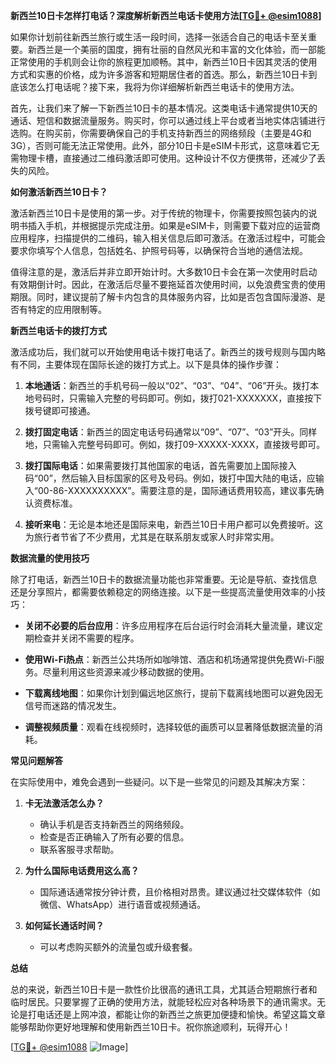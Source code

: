**新西兰10日卡怎样打电话？深度解析新西兰电话卡使用方法[[TG💪+ @esim1088](https://t.me/s/esim1088)]**

如果你计划前往新西兰旅行或生活一段时间，选择一张适合自己的电话卡至关重要。新西兰是一个美丽的国度，拥有壮丽的自然风光和丰富的文化体验，而一部能正常使用的手机则会让你的旅程更加顺畅。其中，新西兰10日卡因其灵活的使用方式和实惠的价格，成为许多游客和短期居住者的首选。那么，新西兰10日卡到底该怎么打电话呢？接下来，我将为你详细解析新西兰电话卡的使用方法。

首先，让我们来了解一下新西兰10日卡的基本情况。这类电话卡通常提供10天的通话、短信和数据流量服务。购买时，你可以通过线上平台或者当地实体店铺进行选购。在购买前，你需要确保自己的手机支持新西兰的网络频段（主要是4G和3G），否则可能无法正常使用。此外，部分10日卡是eSIM卡形式，这意味着它无需物理卡槽，直接通过二维码激活即可使用。这种设计不仅方便携带，还减少了丢失的风险。

**如何激活新西兰10日卡？**

激活新西兰10日卡是使用的第一步。对于传统的物理卡，你需要按照包装内的说明书插入手机，并根据提示完成注册。如果是eSIM卡，则需要下载对应的运营商应用程序，扫描提供的二维码，输入相关信息后即可激活。在激活过程中，可能会要求你填写个人信息，包括姓名、护照号码等，以确保符合当地的通信法规。

值得注意的是，激活后并非立即开始计时。大多数10日卡会在第一次使用时启动有效期倒计时。因此，在激活后尽量不要拖延首次使用时间，以免浪费宝贵的使用期限。同时，建议提前了解卡内包含的具体服务内容，比如是否包含国际漫游、是否有特定的应用限制等。

**新西兰电话卡的拨打方式**

激活成功后，我们就可以开始使用电话卡拨打电话了。新西兰的拨号规则与国内略有不同，主要体现在国际长途的拨打方式上。以下是具体的操作步骤：

1. **本地通话**：新西兰的手机号码一般以“02”、“03”、“04”、“06”开头。拨打本地号码时，只需输入完整的号码即可。例如，拨打021-XXXXXXX，直接按下拨号键即可接通。
   
2. **拨打固定电话**：新西兰的固定电话号码通常以“09”、“07”、“03”开头。同样地，只需输入完整号码即可。例如，拨打09-XXXXX-XXXX，直接拨号即可。

3. **拨打国际电话**：如果需要拨打其他国家的电话，首先需要加上国际接入码“00”，然后输入目标国家的区号及号码。例如，拨打中国大陆的电话，应输入“00-86-XXXXXXXXXX”。需要注意的是，国际通话费用较高，建议事先确认资费标准。

4. **接听来电**：无论是本地还是国际来电，新西兰10日卡用户都可以免费接听。这为旅行者节省了不少费用，尤其是在联系朋友或家人时非常实用。

**数据流量的使用技巧**

除了打电话，新西兰10日卡的数据流量功能也非常重要。无论是导航、查找信息还是分享照片，都需要依赖稳定的网络连接。以下是一些提高流量使用效率的小技巧：

- **关闭不必要的后台应用**：许多应用程序在后台运行时会消耗大量流量，建议定期检查并关闭不需要的程序。
  
- **使用Wi-Fi热点**：新西兰公共场所如咖啡馆、酒店和机场通常提供免费Wi-Fi服务。尽量利用这些资源来减少移动数据的使用。

- **下载离线地图**：如果你计划到偏远地区旅行，提前下载离线地图可以避免因无信号而迷路的情况发生。

- **调整视频质量**：观看在线视频时，选择较低的画质可以显著降低数据流量的消耗。

**常见问题解答**

在实际使用中，难免会遇到一些疑问。以下是一些常见的问题及其解决方案：

1. **卡无法激活怎么办？**
   - 确认手机是否支持新西兰的网络频段。
   - 检查是否正确输入了所有必要的信息。
   - 联系客服寻求帮助。

2. **为什么国际电话费用这么高？**
   - 国际通话通常按分钟计费，且价格相对昂贵。建议通过社交媒体软件（如微信、WhatsApp）进行语音或视频通话。

3. **如何延长通话时间？**
   - 可以考虑购买额外的流量包或升级套餐。

**总结**

总的来说，新西兰10日卡是一款性价比很高的通讯工具，尤其适合短期旅行者和临时居民。只要掌握了正确的使用方法，就能轻松应对各种场景下的通讯需求。无论是打电话还是上网冲浪，都能让你的新西兰之旅更加便捷和愉快。希望这篇文章能够帮助你更好地理解和使用新西兰10日卡。祝你旅途顺利，玩得开心！

[[TG💪+ @esim1088](https://t.me/s/esim1088) ![Image](https://i.postimg.cc/4NQfJmqS/Snipaste-2025-05-13-00-14-12.png)]